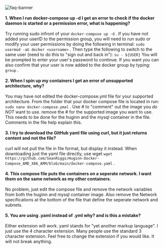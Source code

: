 ![faq-banner](https://user-images.githubusercontent.com/111924572/188916778-36449805-f2f8-44fb-85ea-35a6258c9208.png)
</br>
</br>
<b>1. When I run docker-compose up -d I get an error to check if the docker daemon is started or a permission error, what is happening?</b>
</br>
</br>
Try running sudo infront of your ``` docker-compose up -d ``` . If you have not added your userID to the permission group, you will need to run sudo or modify your user permissions by doing the following in terminal: ``` sudo usermod -aG docker <username> ``` . Then type the following to switch to the same user (need to do this to "sign out and back in"): ``` su - ${USER} ```  You will be prompted to enter your user's password to continue. If you want you can also confirm that your user is now added to the docker group by typing: ``` group ``` .
</br>
</br>
<b>2. When I spin up my containers I get an error of unsupported architecture, why?</b>
</br>
</br>
You may have not edited the docker-compose.yml file for your supported architecture. From the folder that your docker compose file is located in run: ``` sudo nano docker-compose.ymal ``` . Use # to "comment" out the image you <i>do NOT</i> want to use. remove the # for the supported image you want to use. This needs to be done for the huginn and the mysql container in the file. Comments in the file help explain this.
</br>
</br>
<b>3. I try to download the GitHub yaml file using curl, but it just returns content and not the file?</b>
</br>
</br>
curl will not pull the file in file format, but display it instead. When downloading just the yaml file directly, use wget ``` wget https://github.com/SeanRiggs/Huginn-Docker-Compose_AMD_X86_ARM/blob/main/docker-compose.yaml ``` .
</br>
</br>
<b>4. This compose file puts the containers on a seperate network. I want them on the same network as my other containers.</b>
</br>
</br>
No problem, just edit the compose file and remove the network variables from both the huginn and mysql container image. Also remove the Network specifications at the bottom of the file that define the seperate network and subnets.
</br>
</br>
<b>5. You are using .yaml instead of .yml why? and is this a mistake?</b>
</br>
</br>
Either extension will work. yaml stands for "yet another markup language". I just use the 4 character extension. Many people use the standard 3 character extension. Feel free to change the extension if you would like. It will not break anything.
